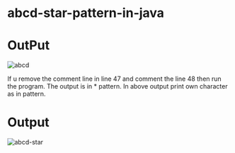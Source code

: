 # abcd-star-pattern-in-java

# OutPut

![abcd](https://user-images.githubusercontent.com/123350509/217887457-d263fc78-e95a-4eff-b005-25fb5ecf0eaf.png)

If u remove the comment line in line 47 and comment the line 48 then run the program. The output is in * pattern. In above output print own character as in pattern.

# Output

![abcd-star](https://user-images.githubusercontent.com/123350509/217888635-64f55113-4588-4865-92d5-6f54601901c9.png)
